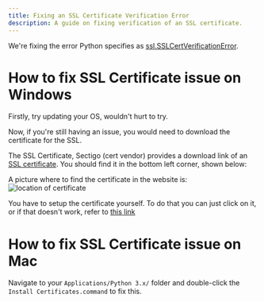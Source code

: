 ```yaml
---
title: Fixing an SSL Certificate Verification Error
description: A guide on fixing verification of an SSL certificate.
---
```


We're fixing the error Python specifies as [ssl.SSLCertVerificationError](https://docs.python.org/3/library/ssl.html#ssl.SSLCertVerificationError).

# How to fix SSL Certificate issue on Windows

Firstly, try updating your OS, wouldn't hurt to try.

Now, if you're still having an issue, you would need to download the certificate for the SSL.

The SSL Certificate, Sectigo (cert vendor) provides a download link of an [SSL certificate](https://crt.sh/?id=2835394). You should find it in the bottom left corner, shown below:

A picture where to find the certificate in the website is:
![location of certificate](/static/images/content/fix-ssl-certificate/pem.png)

You have to setup the certificate yourself. To do that you can just click on it, or if that doesn't work, refer to [this link](https://portal.threatpulse.com/docs/sol/Solutions/ManagePolicy/SSL/ssl_chrome_cert_ta.htm)

# How to fix SSL Certificate issue on Mac

Navigate to your `Applications/Python 3.x/` folder and double-click the `Install Certificates.command` to fix this.
